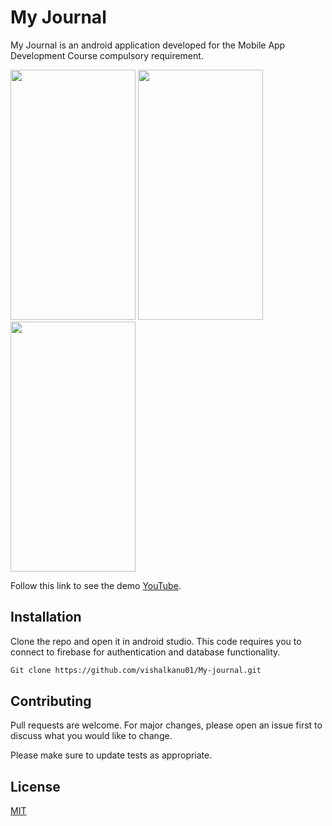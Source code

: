 # My Journal

My Journal is an android application developed for the Mobile App Development Course compulsory requirement.

<img src="https://user-images.githubusercontent.com/48189022/222512414-a2643621-9a9a-474f-8d6f-c4b12229a849.jpg" width="200" height="400" />
<img src="https://user-images.githubusercontent.com/48189022/222512442-1e1c2bda-792d-45f0-a41c-81ab36805f48.jpg" width="200" height="400" />
<img src="https://user-images.githubusercontent.com/48189022/222512457-ce256937-c842-4143-859b-492162473fcc.jpg" width="200" height="400" />

Follow this link to see the demo [YouTube](https://www.youtube.com/watch?v=O0nNRyM0TTQ).

## Installation

Clone the repo and open it in android studio. This code requires you to connect to firebase for authentication and database functionality.

```bash
Git clone https://github.com/vishalkanu01/My-journal.git
```

## Contributing

Pull requests are welcome. For major changes, please open an issue first
to discuss what you would like to change.

Please make sure to update tests as appropriate.

## License

[MIT](https://choosealicense.com/licenses/mit/)
